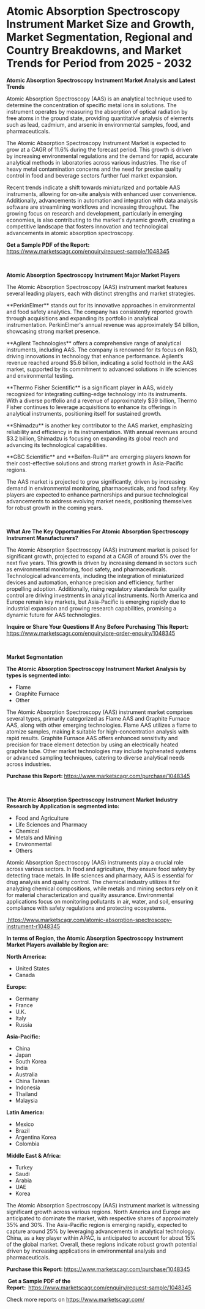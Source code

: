 <p><h1>Atomic Absorption Spectroscopy Instrument Market Size and Growth, Market Segmentation, Regional and Country Breakdowns, and Market Trends for Period from 2025 -  2032</h1></p><p><strong>Atomic Absorption Spectroscopy Instrument Market Analysis and Latest Trends</strong></p>
<p><p>Atomic Absorption Spectroscopy (AAS) is an analytical technique used to determine the concentration of specific metal ions in solutions. The instrument operates by measuring the absorption of optical radiation by free atoms in the ground state, providing quantitative analysis of elements such as lead, cadmium, and arsenic in environmental samples, food, and pharmaceuticals.</p><p>The Atomic Absorption Spectroscopy Instrument Market is expected to grow at a CAGR of 11.6% during the forecast period. This growth is driven by increasing environmental regulations and the demand for rapid, accurate analytical methods in laboratories across various industries. The rise of heavy metal contamination concerns and the need for precise quality control in food and beverage sectors further fuel market expansion. </p><p>Recent trends indicate a shift towards miniaturized and portable AAS instruments, allowing for on-site analysis with enhanced user convenience. Additionally, advancements in automation and integration with data analysis software are streamlining workflows and increasing throughput. The growing focus on research and development, particularly in emerging economies, is also contributing to the market's dynamic growth, creating a competitive landscape that fosters innovation and technological advancements in atomic absorption spectroscopy.</p></p>
<p><strong>Get a Sample PDF of the Report:&nbsp;</strong> <a href="https://www.marketscagr.com/enquiry/request-sample/1048345?utm_campaign=1879&utm_medium=2&utm_source=Github&utm_content=ia&utm_term=18022025&utm_id=atomic-absorption-spectroscopy-instrument">https://www.marketscagr.com/enquiry/request-sample/1048345</a></p>
<p>&nbsp;</p>
<p><strong>Atomic Absorption Spectroscopy Instrument Major Market Players</strong></p>
<p><p>The Atomic Absorption Spectroscopy (AAS) instrument market features several leading players, each with distinct strengths and market strategies.</p><p>**PerkinElmer** stands out for its innovative approaches in environmental and food safety analytics. The company has consistently reported growth through acquisitions and expanding its portfolio in analytical instrumentation. PerkinElmer's annual revenue was approximately $4 billion, showcasing strong market presence.</p><p>**Agilent Technologies** offers a comprehensive range of analytical instruments, including AAS. The company is renowned for its focus on R&D, driving innovations in technology that enhance performance. Agilent’s revenue reached around $5.6 billion, indicating a solid foothold in the AAS market, supported by its commitment to advanced solutions in life sciences and environmental testing.</p><p>**Thermo Fisher Scientific** is a significant player in AAS, widely recognized for integrating cutting-edge technology into its instruments. With a diverse portfolio and a revenue of approximately $39 billion, Thermo Fisher continues to leverage acquisitions to enhance its offerings in analytical instruments, positioning itself for sustained growth.</p><p>**Shimadzu** is another key contributor to the AAS market, emphasizing reliability and efficiency in its instrumentation. With annual revenues around $3.2 billion, Shimadzu is focusing on expanding its global reach and advancing its technological capabilities.</p><p>**GBC Scientific** and **Beifen-Ruili** are emerging players known for their cost-effective solutions and strong market growth in Asia-Pacific regions. </p><p>The AAS market is projected to grow significantly, driven by increasing demand in environmental monitoring, pharmaceuticals, and food safety. Key players are expected to enhance partnerships and pursue technological advancements to address evolving market needs, positioning themselves for robust growth in the coming years.</p></p>
<p>&nbsp;</p>
<p><strong>What Are The Key Opportunities For Atomic Absorption Spectroscopy Instrument Manufacturers?</strong></p>
<p><p>The Atomic Absorption Spectroscopy (AAS) instrument market is poised for significant growth, projected to expand at a CAGR of around 5% over the next five years. This growth is driven by increasing demand in sectors such as environmental monitoring, food safety, and pharmaceuticals. Technological advancements, including the integration of miniaturized devices and automation, enhance precision and efficiency, further propelling adoption. Additionally, rising regulatory standards for quality control are driving investments in analytical instruments. North America and Europe remain key markets, but Asia-Pacific is emerging rapidly due to industrial expansion and growing research capabilities, promising a dynamic future for AAS technologies.</p></p>
<p><strong>Inquire or Share Your Questions If Any Before Purchasing This Report:</strong> <a href="https://www.marketscagr.com/enquiry/pre-order-enquiry/1048345?utm_campaign=1879&utm_medium=2&utm_source=Github&utm_content=ia&utm_term=18022025&utm_id=atomic-absorption-spectroscopy-instrument">https://www.marketscagr.com/enquiry/pre-order-enquiry/1048345</a></p>
<p>&nbsp;</p>
<p><strong>Market Segmentation</strong></p>
<p><strong>The Atomic Absorption Spectroscopy Instrument Market Analysis by types is segmented into:</strong></p>
<p><ul><li>Flame</li><li>Graphite Furnace</li><li>Other</li></ul></p>
<p><p>The Atomic Absorption Spectroscopy (AAS) instrument market comprises several types, primarily categorized as Flame AAS and Graphite Furnace AAS, along with other emerging technologies. Flame AAS utilizes a flame to atomize samples, making it suitable for high-concentration analysis with rapid results. Graphite Furnace AAS offers enhanced sensitivity and precision for trace element detection by using an electrically heated graphite tube. Other market technologies may include hyphenated systems or advanced sampling techniques, catering to diverse analytical needs across industries.</p></p>
<p><strong>Purchase this Report:&nbsp;</strong><a href="https://www.marketscagr.com/purchase/1048345?utm_campaign=1879&utm_medium=2&utm_source=Github&utm_content=ia&utm_term=18022025&utm_id=atomic-absorption-spectroscopy-instrument">https://www.marketscagr.com/purchase/1048345</a></p>
<p>&nbsp;</p>
<p><strong>The Atomic Absorption Spectroscopy Instrument Market Industry Research by Application is segmented into:</strong></p>
<p><ul><li>Food and Agriculture</li><li>Life Sciences and Pharmacy</li><li>Chemical</li><li>Metals and Mining</li><li>Environmental</li><li>Others</li></ul></p>
<p><p>Atomic Absorption Spectroscopy (AAS) instruments play a crucial role across various sectors. In food and agriculture, they ensure food safety by detecting trace metals. In life sciences and pharmacy, AAS is essential for drug analysis and quality control. The chemical industry utilizes it for analyzing chemical compositions, while metals and mining sectors rely on it for material characterization and quality assurance. Environmental applications focus on monitoring pollutants in air, water, and soil, ensuring compliance with safety regulations and protecting ecosystems.</p></p>
<p><a href="https://www.marketscagr.com/atomic-absorption-spectroscopy-instrument-r1048345?utm_campaign=1879&utm_medium=2&utm_source=Github&utm_content=ia&utm_term=18022025&utm_id=atomic-absorption-spectroscopy-instrument">&nbsp;https://www.marketscagr.com/atomic-absorption-spectroscopy-instrument-r1048345</a></p>
<p><strong>In terms of Region, the Atomic Absorption Spectroscopy Instrument Market Players available by Region are:</strong></p>
<p>
    <p> <strong> North America: </strong>
        <ul>
            <li>United States</li>
            <li>Canada</li>
        </ul>
        </p> 
    <p> <strong> Europe: </strong>
        <ul>
            <li>Germany</li>
            <li>France</li>
            <li>U.K.</li>
            <li>Italy</li>
            <li>Russia</li>
        </ul>
        </p> 
    <p> <strong> Asia-Pacific: </strong>
        <ul>
            <li>China</li>
            <li>Japan</li>
            <li>South Korea</li>
            <li>India</li>
            <li>Australia</li>
            <li>China Taiwan</li>
            <li>Indonesia</li>
            <li>Thailand</li>
            <li>Malaysia</li>
        </ul>
        </p> 
    <p> <strong> Latin America: </strong>
        <ul>
            <li>Mexico</li>
            <li>Brazil</li>
            <li>Argentina Korea</li>
            <li>Colombia</li>
        </ul>
        </p> 
    <p> <strong> Middle East & Africa: </strong>
        <ul>
            <li>Turkey</li>
            <li>Saudi</li>
            <li>Arabia</li>
            <li>UAE</li>
            <li>Korea</li>
        </ul>
    </p>
    </p>
<p><p>The Atomic Absorption Spectroscopy (AAS) instrument market is witnessing significant growth across various regions. North America and Europe are anticipated to dominate the market, with respective shares of approximately 35% and 30%. The Asia-Pacific region is emerging rapidly, expected to capture around 25% by leveraging advancements in analytical technology. China, as a key player within APAC, is anticipated to account for about 15% of the global market. Overall, these regions indicate robust growth potential driven by increasing applications in environmental analysis and pharmaceuticals.</p></p>
<p><strong>Purchase this Report: </strong><a href="https://www.marketscagr.com/purchase/1048345?utm_campaign=1879&utm_medium=2&utm_source=Github&utm_content=ia&utm_term=18022025&utm_id=atomic-absorption-spectroscopy-instrument">https://www.marketscagr.com/purchase/1048345</a></p>
<p>&nbsp;<strong>Get a Sample PDF of the Report:&nbsp;&nbsp;</strong><a href="https://www.marketscagr.com/enquiry/request-sample/1048345?utm_campaign=1879&utm_medium=2&utm_source=Github&utm_content=ia&utm_term=18022025&utm_id=atomic-absorption-spectroscopy-instrument">https://www.marketscagr.com/enquiry/request-sample/1048345</a></p>
<p><strong></strong></p>
<p>Check more reports on <a href="https://www.marketscagr.com/?utm_campaign=1879&utm_medium=2&utm_source=Github&utm_content=ia&utm_term=18022025&utm_id=atomic-absorption-spectroscopy-instrument">https://www.marketscagr.com/</a></p>
